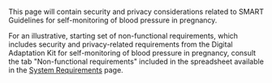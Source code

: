 This page will contain security and privacy considerations related to SMART Guidelines for self-monitoring of blood pressure in pregnancy. 

For an illustrative, starting set of non-functional requirements, which includes security and privacy-related requirements from the Digital Adaptation Kit for self-monitoring of blood pressure in pregnancy, consult the tab "Non-functional requirements" included in the spreadsheet available in the [System Requirements](system-requirements.html) page. 
